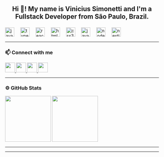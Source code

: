 <h2 align="center">Hi 👋! My name is Vinicius Simonetti and I'm a Fullstack Developer from São Paulo, Brazil.</h2>

###

<div align="left">
  <img src="https://cdn.jsdelivr.net/gh/devicons/devicon/icons/javascript/javascript-original.svg" height="30" alt="javascript logo"  />
  <img width="12" />
  <img src="https://cdn.jsdelivr.net/gh/devicons/devicon/icons/typescript/typescript-original.svg" height="30" alt="typescript logo"  />
  <img width="12" />
  <img src="https://cdn.jsdelivr.net/gh/devicons/devicon/icons/react/react-original.svg" height="30" alt="react logo"  />
  <img width="12" />
  <img src="https://cdn.jsdelivr.net/gh/devicons/devicon/icons/html5/html5-original.svg" height="30" alt="html5 logo"  />
  <img width="12" />
  <img src="https://cdn.jsdelivr.net/gh/devicons/devicon/icons/css3/css3-original.svg" height="30" alt="css3 logo"  />
  <img width="12" />
  <img src="https://cdn.jsdelivr.net/gh/devicons/devicon/icons/java/java-original.svg" height="30" alt="java logo"  />
  <img width="12" />
  <img src="https://cdn.jsdelivr.net/gh/devicons/devicon/icons/nodejs/nodejs-original.svg" height="30" alt="nodejs logo"  />
  <img width="12" />
  <img src="https://cdn.jsdelivr.net/gh/devicons/devicon/icons/nextjs/nextjs-original.svg" height="30" alt="nextjs logo"  />
</div>

---

### 📫 Connect with me
<div align="left">
  <a href="https://www.instagram.com/SEU_USUARIO" target="_blank">
    <img src="https://img.shields.io/static/v1?message=Instagram&logo=instagram&label=&color=E4405F&logoColor=white&style=for-the-badge" height="32" />
  </a>
  <a href="mailto:viniciussimonetti25@gmail.com" target="_blank">
    <img src="https://img.shields.io/static/v1?message=Gmail&logo=gmail&label=&color=D14836&logoColor=white&style=for-the-badge" height="32" />
  </a>
  <a href="https://www.linkedin.com/in/vinicius-simonetti-577611271/" target="_blank">
    <img src="https://img.shields.io/static/v1?message=LinkedIn&logo=linkedin&label=&color=0077B5&logoColor=white&style=for-the-badge" height="32" />
  </a>
  <a href="https://www.hackerrank.com/profile/viniciussimonet1"_blank">
    <img src="https://img.shields.io/static/v1?message=HackerRank&logo=hackerrank&label=&color=2EC866&logoColor=white&style=for-the-badge" height="32" />
  </a>
</div>

---

### ⚙️ GitHub Stats
<div align="left">
  <img src="https://github-readme-stats.vercel.app/api?username=ViniciusSimonetti&show_icons=true&theme=dark&hide_title=true" height="150" />
  <img src="https://github-readme-stats.vercel.app/api/top-langs/?username=ViniciusSimonetti&layout=compact&theme=dark" height="150" />
</div>

---


---
